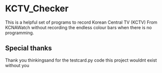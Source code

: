 # KCTV_Checker
This is a helpful set of programs to record Korean Central TV (KCTV) From KCNAWatch without recording the endless colour bars when there is no programming.

## Special thanks
Thank you thinkingsand for the testcard.py code this project wouldnt exist without you
